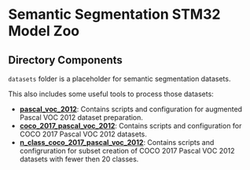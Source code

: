 # Semantic Segmentation STM32 Model Zoo

## Directory Components

`datasets` folder is a placeholder for semantic segmentation datasets. 

This also includes some useful tools to process those datasets:

- [**pascal_voc_2012**](../datasets/pascal_voc_2012/README.md): Contains scripts and configuration for augmented Pascal VOC 2012 dataset preparation.
- [**coco_2017_pascal_voc_2012**](../datasets/coco_2017_pascal_voc_2012/README.md): Contains scripts and configuration for COCO 2017 Pascal VOC 2012 datasets.
- [**n_class_coco_2017_pascal_voc_2012**](../datasets/n_class_coco_2017_pascal_voc_2012/README.md): Contains scripts and configruration for subset creation of COCO 2017 Pascal VOC 2012 datasets with fewer then 20 classes.